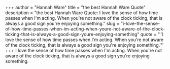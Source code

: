 +++
author = "Hannah Ware"
title = "the best Hannah Ware Quote"
description = "the best Hannah Ware Quote: I love the sense of how time passes when I'm acting. When you're not aware of the clock ticking, that is always a good sign you're enjoying something."
slug = "i-love-the-sense-of-how-time-passes-when-im-acting-when-youre-not-aware-of-the-clock-ticking-that-is-always-a-good-sign-youre-enjoying-something"
quote = '''I love the sense of how time passes when I'm acting. When you're not aware of the clock ticking, that is always a good sign you're enjoying something.'''
+++
I love the sense of how time passes when I'm acting. When you're not aware of the clock ticking, that is always a good sign you're enjoying something.
